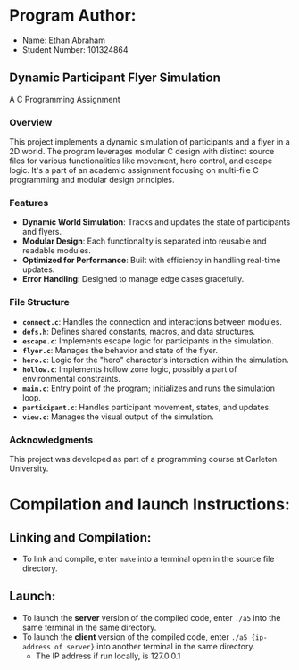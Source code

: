 # Program Author:

-   Name: Ethan Abraham
-   Student Number: 101324864

## **Dynamic Participant Flyer Simulation**  
A C Programming Assignment  

### **Overview**  
This project implements a dynamic simulation of participants and a flyer in a 2D world. The program leverages modular C design with distinct source files for various functionalities like movement, hero control, and escape logic. It's a part of an academic assignment focusing on multi-file C programming and modular design principles.

### **Features**  
- **Dynamic World Simulation**: Tracks and updates the state of participants and flyers.  
- **Modular Design**: Each functionality is separated into reusable and readable modules.  
- **Optimized for Performance**: Built with efficiency in handling real-time updates.  
- **Error Handling**: Designed to manage edge cases gracefully.  

### **File Structure**  
- **`connect.c`**: Handles the connection and interactions between modules.  
- **`defs.h`**: Defines shared constants, macros, and data structures.  
- **`escape.c`**: Implements escape logic for participants in the simulation.  
- **`flyer.c`**: Manages the behavior and state of the flyer.  
- **`hero.c`**: Logic for the "hero" character's interaction within the simulation.  
- **`hollow.c`**: Implements hollow zone logic, possibly a part of environmental constraints.  
- **`main.c`**: Entry point of the program; initializes and runs the simulation loop.  
- **`participant.c`**: Handles participant movement, states, and updates.  
- **`view.c`**: Manages the visual output of the simulation.   

### **Acknowledgments**  
This project was developed as part of a programming course at Carleton University.

# Compilation and launch Instructions:

## Linking and Compilation:

-   To link and compile, enter `make` into a terminal open in the source file directory.

## Launch:

-   To launch the **server** version of the compiled code, enter `./a5` into the same terminal in the same directory.
-   To launch the **client** version of the compiled code, enter `./a5 {ip-address of server}` into another terminal in the same directory.
    -   The IP address if run locally, is 127.0.0.1
